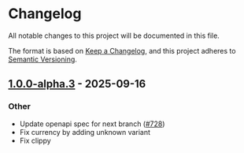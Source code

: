 # Changelog
All notable changes to this project will be documented in this file.

The format is based on [Keep a Changelog](https://keepachangelog.com/en/1.0.0/),
and this project adheres to [Semantic Versioning](https://semver.org/spec/v2.0.0.html).


## [1.0.0-alpha.3](https://github.com/arlyon/async-stripe/compare/async-stripe-shared-v1.0.0-alpha.2...async-stripe-shared-v1.0.0-alpha.3) - 2025-09-16

### Other

- Update openapi spec for next branch ([#728](https://github.com/arlyon/async-stripe/pull/728))
- Fix currency by adding unknown variant
- Fix clippy
